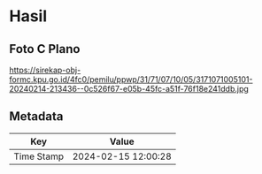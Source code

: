 # Hasil

## Foto C Plano

https://sirekap-obj-formc.kpu.go.id/4fc0/pemilu/ppwp/31/71/07/10/05/3171071005101-20240214-213436--0c526f67-e05b-45fc-a51f-76f18e241ddb.jpg


## Metadata

| Key        | Value               |
| ---------- | ------------------- |
| Time Stamp | 2024-02-15 12:00:28 |



